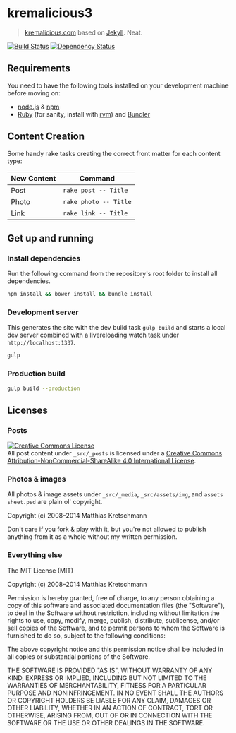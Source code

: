 kremalicious3
==================

> [kremalicious.com](http://kremalicious.com) based on [Jekyll](http://jekyllrb.com). Neat.

[![Build Status](https://travis-ci.org/kremalicious/kremalicious3.svg?branch=master)](https://travis-ci.org/kremalicious/kremalicious3)
[![Dependency Status](https://gemnasium.com/kremalicious/kremalicious3.svg)](https://gemnasium.com/kremalicious/kremalicious3)


Requirements
------------------

You need to have the following tools installed on your development machine before moving on:

- [node.js](http://nodejs.org/) & [npm](https://npmjs.org/)
- [Ruby](https://www.ruby-lang.org) (for sanity, install with [rvm](https://rvm.io/)) and [Bundler](http://bundler.io/)


Content Creation
------------------

Some handy rake tasks creating the correct front matter for each content type:

New Content | Command
----------- | -----------
Post        | `rake post -- Title`
Photo       | `rake photo -- Title`
Link        | `rake link -- Title`


Get up and running
------------------


### Install dependencies

Run the following command from the repository's root folder to install all dependencies.

```bash
npm install && bower install && bundle install
```

### Development server

This generates the site with the dev build task `gulp build` and starts a local dev server combined with a livereloading watch task under `http://localhost:1337`.

```bash
gulp
```

### Production build

```bash
gulp build --production
```


Licenses
------------------

### Posts

<a rel="license" href="http://creativecommons.org/licenses/by-nc-sa/4.0/"><img alt="Creative Commons License" style="border-width:0" src="https://i.creativecommons.org/l/by-nc-sa/4.0/80x15.png" /></a><br />All post content under `_src/_posts` is licensed under a <a rel="license" href="http://creativecommons.org/licenses/by-nc-sa/4.0/">Creative Commons Attribution-NonCommercial-ShareAlike 4.0 International License</a>.

### Photos & images

All photos & image assets under `_src/_media`, `_src/assets/img`, and `assets sheet.psd` are plain ol' copyright.

Copyright (c) 2008–2014 Matthias Kretschmann

Don't care if you fork & play with it, but you're not allowed to publish anything from it as a whole without my written permission.

### Everything else

The MIT License (MIT)

Copyright (c) 2008–2014 Matthias Kretschmann

Permission is hereby granted, free of charge, to any person obtaining a copy
of this software and associated documentation files (the "Software"), to deal
in the Software without restriction, including without limitation the rights
to use, copy, modify, merge, publish, distribute, sublicense, and/or sell
copies of the Software, and to permit persons to whom the Software is
furnished to do so, subject to the following conditions:

The above copyright notice and this permission notice shall be included in
all copies or substantial portions of the Software.

THE SOFTWARE IS PROVIDED "AS IS", WITHOUT WARRANTY OF ANY KIND, EXPRESS OR
IMPLIED, INCLUDING BUT NOT LIMITED TO THE WARRANTIES OF MERCHANTABILITY,
FITNESS FOR A PARTICULAR PURPOSE AND NONINFRINGEMENT. IN NO EVENT SHALL THE
AUTHORS OR COPYRIGHT HOLDERS BE LIABLE FOR ANY CLAIM, DAMAGES OR OTHER
LIABILITY, WHETHER IN AN ACTION OF CONTRACT, TORT OR OTHERWISE, ARISING FROM,
OUT OF OR IN CONNECTION WITH THE SOFTWARE OR THE USE OR OTHER DEALINGS IN
THE SOFTWARE.

